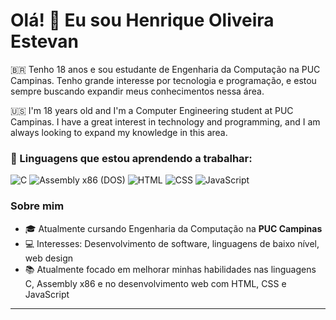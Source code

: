 # Olá! 👋 Eu sou Henrique Oliveira Estevan 

🇧🇷 Tenho 18 anos e sou estudante de Engenharia da Computação na PUC Campinas. Tenho grande interesse por tecnologia e programação, e estou sempre buscando expandir meus conhecimentos nessa área.

🇺🇸 I'm 18 years old and I'm a Computer Engineering student at PUC Campinas. I have a great interest in technology and programming, and I am always looking to expand my knowledge in this area.

### 🚀 Linguagens que estou aprendendo a trabalhar:

![C](https://img.shields.io/badge/-C-A8B9CC?logo=c&logoColor=white)
![Assembly x86 (DOS)](https://img.shields.io/badge/-Assembly-007AAC?logo=assembler&logoColor=white)
![HTML](https://img.shields.io/badge/-HTML5-E34F26?logo=html5&logoColor=white)
![CSS](https://img.shields.io/badge/-CSS3-1572B6?logo=css3&logoColor=white)
![JavaScript](https://img.shields.io/badge/-JavaScript-F7DF1E?logo=javascript&logoColor=black)

### Sobre mim

- 🎓 Atualmente cursando Engenharia da Computação na **PUC Campinas**
- 💻 Interesses: Desenvolvimento de software, linguagens de baixo nível, web design
- 📚 Atualmente focado em melhorar minhas habilidades nas linguagens C, Assembly x86 e no desenvolvimento web com HTML, CSS e JavaScript

---


